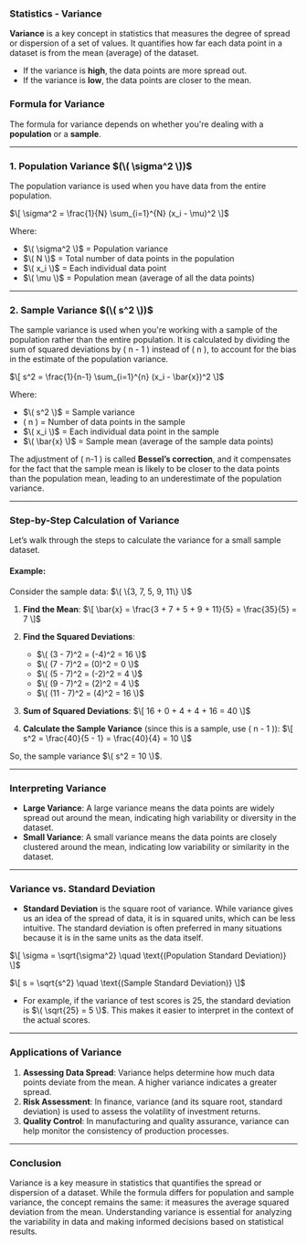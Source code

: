 ### **Statistics - Variance**

**Variance** is a key concept in statistics that measures the degree of spread or dispersion of a set of values. It quantifies how far each data point in a dataset is from the mean (average) of the dataset.

- If the variance is **high**, the data points are more spread out.
- If the variance is **low**, the data points are closer to the mean.

### **Formula for Variance**

The formula for variance depends on whether you're dealing with a **population** or a **sample**.

---

### **1. Population Variance $(\( \sigma^2 \))$**

The population variance is used when you have data from the entire population.

$\[
\sigma^2 = \frac{1}{N} \sum_{i=1}^{N} (x_i - \mu)^2
\]$

Where:
- $\( \sigma^2 \)$ = Population variance
- $\( N \)$ = Total number of data points in the population
- $\( x_i \)$ = Each individual data point
- $\( \mu \)$ = Population mean (average of all the data points)

---

### **2. Sample Variance $(\( s^2 \))$**

The sample variance is used when you're working with a sample of the population rather than the entire population. It is calculated by dividing the sum of squared deviations by \( n - 1 \) instead of \( n \), to account for the bias in the estimate of the population variance.

$\[
s^2 = \frac{1}{n-1} \sum_{i=1}^{n} (x_i - \bar{x})^2
\]$

Where:
- $\( s^2 \)$ = Sample variance
- \( n \) = Number of data points in the sample
- $\( x_i \)$ = Each individual data point in the sample
- $\( \bar{x} \)$ = Sample mean (average of the sample data points)

The adjustment of \( n-1 \) is called **Bessel’s correction**, and it compensates for the fact that the sample mean is likely to be closer to the data points than the population mean, leading to an underestimate of the population variance.

---

### **Step-by-Step Calculation of Variance**

Let’s walk through the steps to calculate the variance for a small sample dataset.

#### Example:

Consider the sample data: $\( \{3, 7, 5, 9, 11\} \)$

1. **Find the Mean**:
   $\[
   \bar{x} = \frac{3 + 7 + 5 + 9 + 11}{5} = \frac{35}{5} = 7
   \]$

2. **Find the Squared Deviations**:
   - $\( (3 - 7)^2 = (-4)^2 = 16 \)$
   - $\( (7 - 7)^2 = (0)^2 = 0 \)$
   - $\( (5 - 7)^2 = (-2)^2 = 4 \)$
   - $\( (9 - 7)^2 = (2)^2 = 4 \)$
   - $\( (11 - 7)^2 = (4)^2 = 16 \)$

3. **Sum of Squared Deviations**:
   $\[
   16 + 0 + 4 + 4 + 16 = 40
   \]$

4. **Calculate the Sample Variance** (since this is a sample, use \( n - 1 \)):
   $\[
   s^2 = \frac{40}{5 - 1} = \frac{40}{4} = 10
   \]$

So, the sample variance $\( s^2 = 10 \)$.

---

### **Interpreting Variance**

- **Large Variance**: A large variance means the data points are widely spread out around the mean, indicating high variability or diversity in the dataset.
- **Small Variance**: A small variance means the data points are closely clustered around the mean, indicating low variability or similarity in the dataset.

---

### **Variance vs. Standard Deviation**

- **Standard Deviation** is the square root of variance. While variance gives us an idea of the spread of data, it is in squared units, which can be less intuitive. The standard deviation is often preferred in many situations because it is in the same units as the data itself.

$\[
\sigma = \sqrt{\sigma^2} \quad \text{(Population Standard Deviation)}
\]$

$\[
s = \sqrt{s^2} \quad \text{(Sample Standard Deviation)}
\]$

- For example, if the variance of test scores is 25, the standard deviation is $\( \sqrt{25} = 5 \)$. This makes it easier to interpret in the context of the actual scores.

---

### **Applications of Variance**

1. **Assessing Data Spread**: Variance helps determine how much data points deviate from the mean. A higher variance indicates a greater spread.
2. **Risk Assessment**: In finance, variance (and its square root, standard deviation) is used to assess the volatility of investment returns.
3. **Quality Control**: In manufacturing and quality assurance, variance can help monitor the consistency of production processes.

---

### **Conclusion**

Variance is a key measure in statistics that quantifies the spread or dispersion of a dataset. While the formula differs for population and sample variance, the concept remains the same: it measures the average squared deviation from the mean. Understanding variance is essential for analyzing the variability in data and making informed decisions based on statistical results.
